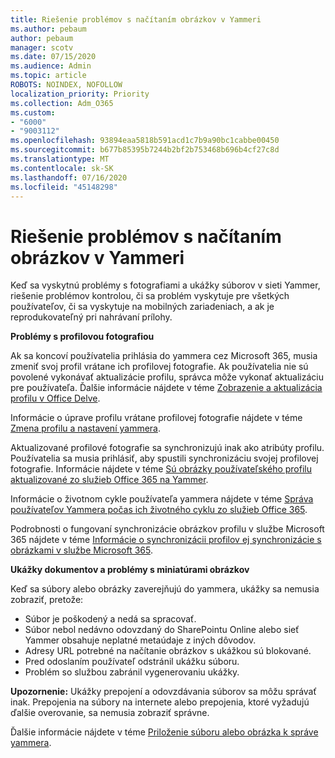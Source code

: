 ```yaml
---
title: Riešenie problémov s načítaním obrázkov v Yammeri
ms.author: pebaum
author: pebaum
manager: scotv
ms.date: 07/15/2020
ms.audience: Admin
ms.topic: article
ROBOTS: NOINDEX, NOFOLLOW
localization_priority: Priority
ms.collection: Adm_O365
ms.custom:
- "6000"
- "9003112"
ms.openlocfilehash: 93894eaa5818b591acd1c7b9a90bc1cabbe00450
ms.sourcegitcommit: b677b85395b7244b2bf2b753468b696b4cf27c8d
ms.translationtype: MT
ms.contentlocale: sk-SK
ms.lasthandoff: 07/16/2020
ms.locfileid: "45148298"
---
```

# <a name="troubleshoot-image-loading-issues-in-yammer"></a>Riešenie problémov s načítaním obrázkov v Yammeri

Keď sa vyskytnú problémy s fotografiami a ukážky súborov v sieti Yammer, riešenie problémov kontrolou, či sa problém vyskytuje pre všetkých používateľov, či sa vyskytuje na mobilných zariadeniach, a ak je reprodukovateľný pri nahrávaní prílohy.  

**Problémy s profilovou fotografiou**  

Ak sa koncoví používatelia prihlásia do yammera cez Microsoft 365, musia zmeniť svoj profil vrátane ich profilovej fotografie. Ak používatelia nie sú povolené vykonávať aktualizácie profilu, správca môže vykonať aktualizáciu pre používateľa. Ďalšie informácie nájdete v téme [Zobrazenie a aktualizácia profilu v Office Delve](https://support.microsoft.com/office/view-and-update-your-profile-in-office-delve-4e84343b-eedf-45a1-aeb9-8627ccca14ba).

Informácie o úprave profilu vrátane profilovej fotografie nájdete v téme [Zmena profilu a nastavení yammera](https://support.microsoft.com/office/classic-yammer-change-my-yammer-profile-and-settings-a3aeca0e-de34-4897-9b59-de6516542851). 

Aktualizované profilové fotografie sa synchronizujú inak ako atribúty profilu. Používatelia sa musia prihlásiť, aby spustili synchronizáciu svojej profilovej fotografie. Informácie nájdete v téme [Sú obrázky používateľského profilu aktualizované zo služieb Office 365 na Yammer](https://docs.microsoft.com/yammer/manage-yammer-users/manage-users-across-their-lifecycle#q-are-user-profile-pictures-updated-from-office-365-to-yammer).

Informácie o životnom cykle používateľa yammera nájdete v téme [Správa používateľov Yammera počas ich životného cyklu zo služieb Office 365](https://docs.microsoft.com/yammer/manage-yammer-users/manage-users-across-their-lifecycle).  

Podrobnosti o fungovaní synchronizácie obrázkov profilu v službe Microsoft 365 nájdete v téme [Informácie o synchronizácii profilov ej synchronizácie s obrázkami v službe Microsoft 365](https://support.microsoft.com/office/information-about-profile-picture-synchronization-in-microsoft-365-20594d76-d054-4af4-a660-401133e3d48a).  

**Ukážky dokumentov a problémy s miniatúrami obrázkov**  

Keď sa súbory alebo obrázky zaverejňujú do yammera, ukážky sa nemusia zobraziť, pretože: 

- Súbor je poškodený a nedá sa spracovať.
- Súbor nebol nedávno odovzdaný do SharePointu Online alebo sieť Yammer obsahuje neplatné metaúdaje z iných dôvodov.
- Adresy URL potrebné na načítanie obrázkov s ukážkou sú blokované.
- Pred odoslaním používateľ odstránil ukážku súboru.
- Problém so službou zabránil vygenerovaniu ukážky.

**Upozornenie:** Ukážky prepojení a odovzdávania súborov sa môžu správať inak. Prepojenia na súbory na internete alebo prepojenia, ktoré vyžadujú ďalšie overovanie, sa nemusia zobraziť správne.

Ďalšie informácie nájdete v téme [Priloženie súboru alebo obrázka k správe yammera](https://support.microsoft.com/office/attach-a-file-or-image-to-a-yammer-message-f576d4d1-ad66-4ce4-9c43-46cf75978dbf). 